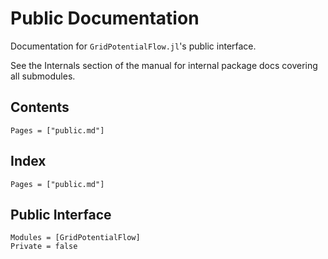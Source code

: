# Public Documentation

Documentation for `GridPotentialFlow.jl`'s public interface.

See the Internals section of the manual for internal package docs covering all submodules.

## Contents

```@contents
Pages = ["public.md"]
```

## Index

```@index
Pages = ["public.md"]
```

## Public Interface

```@autodocs
Modules = [GridPotentialFlow]
Private = false
```

